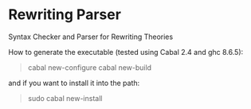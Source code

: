 # Rewriting Parser
Syntax Checker and Parser for Rewriting Theories

How to generate the executable (tested using Cabal 2.4 and ghc 8.6.5):

> cabal new-configure
> cabal new-build

and if you want to install it into the path:

> sudo cabal new-install
